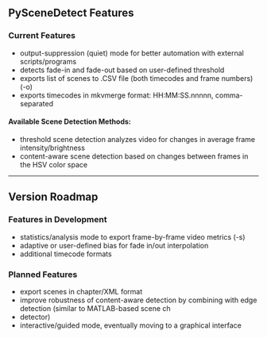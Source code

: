 
## PySceneDetect Features

### Current Features

 - output-suppression (quiet) mode for better automation with external scripts/programs
 - detects fade-in and fade-out based on user-defined threshold
 - exports list of scenes to .CSV file (both timecodes and frame numbers) (-o)
 - exports timecodes in mkvmerge format: HH:MM:SS.nnnnn, comma-separated

#### Available Scene Detection Methods:

 - threshold scene detection analyzes video for changes in average frame intensity/brightness
 - content-aware scene detection based on changes between frames in the HSV color space


----------------

## Version Roadmap

### Features in Development

 - statistics/analysis mode to export frame-by-frame video metrics (-s)
 - adaptive or user-defined bias for fade in/out interpolation
 - additional timecode formats

### Planned Features

 - export scenes in chapter/XML format
 - improve robustness of content-aware detection by combining with edge detection (similar to MATLAB-based scene ch
 - detector)
 - interactive/guided mode, eventually moving to a graphical interface
